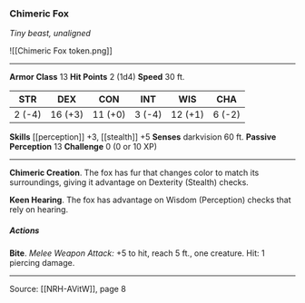 ### Chimeric Fox
_Tiny beast, unaligned_

![[Chimeric Fox token.png]]


---

**Armor Class** 13
**Hit Points** 2 (1d4)
**Speed** 30 ft.

| STR     | DEX     | CON     | INT     | WIS     | CHA     |
|---------|---------|---------|---------|---------|---------|
| 2 (-4) | 16 (+3) | 11 (+0) | 3 (-4) | 12 (+1) | 6 (-2) |

**Skills** [[perception]] +3, [[stealth]] +5
**Senses** darkvision 60 ft.
**Passive Perception** 13
**Challenge** 0 (0 or 10 XP)

---

**Chimeric Creation**. The fox has fur that changes color to match its surroundings, giving it advantage on Dexterity (Stealth) checks.

**Keen Hearing**. The fox has advantage on Wisdom (Perception) checks that rely on hearing.

##### Actions
**Bite**. _Melee Weapon Attack:_ +5 to hit, reach 5 ft., one creature. Hit: 1 piercing damage.


---

Source: [[NRH-AVitW]], page 8